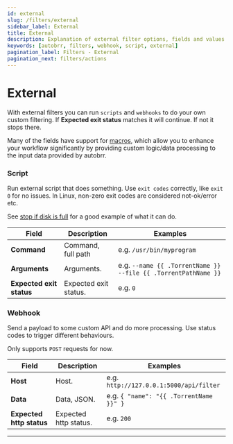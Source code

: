 ```yaml
---
id: external
slug: /filters/external
sidebar_label: External
title: External
description: Explanation of external filter options, fields and values.
keywords: [autobrr, filters, webhook, script, external]
pagination_label: Filters - External
pagination_next: filters/actions
---
```


# External

With external filters you can run `scripts` and `webhooks` to do your own custom filtering. If **Expected exit status** matches it will continue. If not it stops there.

Many of the fields have support for [macros](/filters/macros), which allow you to enhance your workflow significantly by providing custom logic/data processing to the input data provided by autobrr.

### Script

Run external script that does something. Use `exit codes` correctly, like `exit 0` for no issues. In Linux, non-zero exit codes are considered not-ok/error etc.

See [stop if disk is full](/usage/tips#stop-if-disk-is-full) for a good example of what it can do.

| Field                    | Description           | Examples                                                       |
| ------------------------ | --------------------- | -------------------------------------------------------------- |
| **Command**              | Command, full path    | e.g. `/usr/bin/myprogram`                                      |
| **Arguments**            | Arguments.            | e.g. `--name {{ .TorrentName }} --file {{ .TorrentPathName }}` |
| **Expected exit status** | Expected exit status. | e.g. `0`                                                       |

### Webhook

Send a payload to some custom API and do more processing. Use status codes to trigger different behaviours.

Only supports `POST` requests for now.

| Field                    | Description           | Examples                                |
| ------------------------ | --------------------- | --------------------------------------- |
| **Host**                 | Host.                 | e.g. `http://127.0.0.1:5000/api/filter` |
| **Data**                 | Data, JSON.           | e.g. `{ "name": "{{ .TorrentName }}" }` |
| **Expected http status** | Expected http status. | e.g. `200`                              |

---

